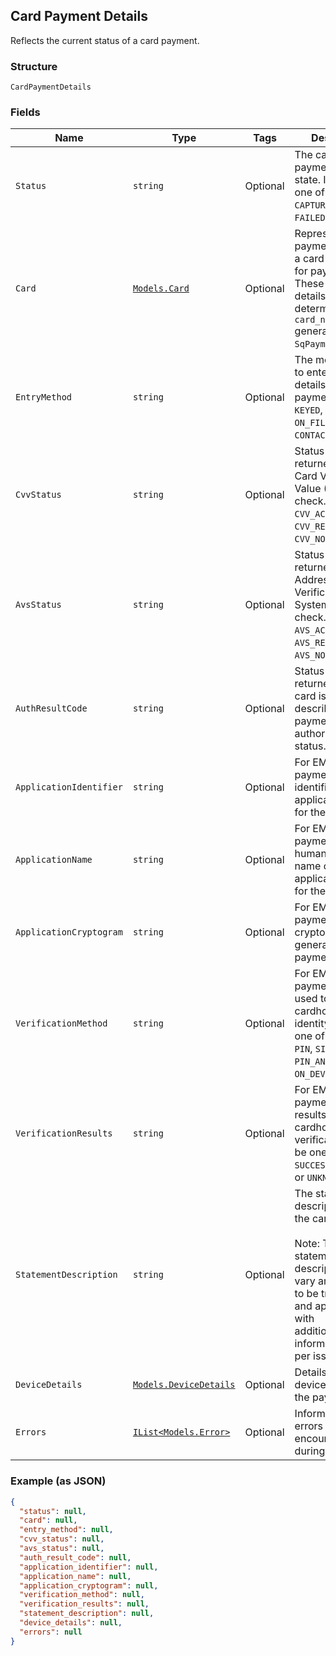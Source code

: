 ## Card Payment Details

Reflects the current status of a card payment.

### Structure

`CardPaymentDetails`

### Fields

| Name | Type | Tags | Description |
|  --- | --- | --- | --- |
| `Status` | `string` | Optional | The card payment's current state. It can be one of: `AUTHORIZED`, `CAPTURED`, `VOIDED`,<br>`FAILED`. |
| `Card` | [`Models.Card`](/doc/models/card.md) | Optional | Represents the payment details of a card to be used for payments. These<br>details are determined by the `card_nonce` generated by `SqPaymentForm`. |
| `EntryMethod` | `string` | Optional | The method used to enter the card's details for the payment.  Can be<br>`KEYED`, `SWIPED`, `EMV`, `ON_FILE`, or `CONTACTLESS`. |
| `CvvStatus` | `string` | Optional | Status code returned from the Card Verification Value (CVV) check. Can be<br>`CVV_ACCEPTED`, `CVV_REJECTED`, `CVV_NOT_CHECKED`. |
| `AvsStatus` | `string` | Optional | Status code returned from the Address Verification System (AVS) check. Can be<br>`AVS_ACCEPTED`, `AVS_REJECTED`, `AVS_NOT_CHECKED`. |
| `AuthResultCode` | `string` | Optional | Status code returned by the card issuer that describes the payment's<br>authorization status. |
| `ApplicationIdentifier` | `string` | Optional | For EMV payments, identifies the EMV application used for the payment. |
| `ApplicationName` | `string` | Optional | For EMV payments, the human-readable name of the EMV application used for the payment. |
| `ApplicationCryptogram` | `string` | Optional | For EMV payments, the cryptogram generated for the payment. |
| `VerificationMethod` | `string` | Optional | For EMV payments, method used to verify the cardholder's identity.  Can be one of<br>`PIN`, `SIGNATURE`, `PIN_AND_SIGNATURE`, `ON_DEVICE`, or `NONE`. |
| `VerificationResults` | `string` | Optional | For EMV payments, the results of the cardholder verification.  Can be one of<br>`SUCCESS`, `FAILURE`, or `UNKNOWN`. |
| `StatementDescription` | `string` | Optional | The statement description sent to the card networks.<br><br>Note: The actual statement description will vary and is likely to be truncated and appended with<br>additional information on a per issuer basis. |
| `DeviceDetails` | [`Models.DeviceDetails`](/doc/models/device-details.md) | Optional | Details about the device that took the payment. |
| `Errors` | [`IList<Models.Error>`](/doc/models/error.md) | Optional | Information on errors encountered during the request. |

### Example (as JSON)

```json
{
  "status": null,
  "card": null,
  "entry_method": null,
  "cvv_status": null,
  "avs_status": null,
  "auth_result_code": null,
  "application_identifier": null,
  "application_name": null,
  "application_cryptogram": null,
  "verification_method": null,
  "verification_results": null,
  "statement_description": null,
  "device_details": null,
  "errors": null
}
```

